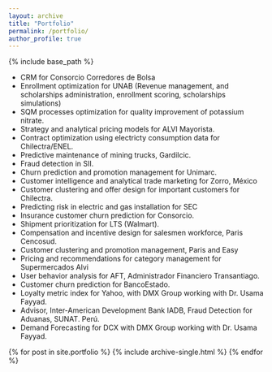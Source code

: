 ```yaml
---
layout: archive
title: "Portfolio"
permalink: /portfolio/
author_profile: true
---
```


{% include base_path %}

* CRM for Consorcio Corredores de Bolsa
* Enrollment optimization for UNAB (Revenue management, and scholarships administration, enrollment scoring, scholarships simulations)
* SQM processes optimization for quality improvement of potassium nitrate.
* Strategy and analytical pricing models for ALVI Mayorista.
* Contract optimization using electricty consumption data for Chilectra/ENEL.
* Predictive maintenance of mining trucks, Gardilcic.
* Fraud detection in SII.
* Churn prediction and promotion management for Unimarc.
* Customer intelligence and analytical trade marketing for Zorro, México
* Customer clustering and offer design for important customers for Chilectra.
* Predicting risk in electric and gas installation for SEC
* Insurance customer churn prediction for Consorcio.
* Shipment prioritization for LTS (Walmart).
* Compensation and incentive design for salesmen workforce, Paris Cencosud.
* Customer clustering and promotion management, Paris and Easy
* Pricing and recommendations for category management for Supermercados Alvi
* User behavior analysis for AFT, Administrador Financiero Transantiago.
* Customer churn prediction for BancoEstado.
* Loyalty metric index for Yahoo, with DMX Group working with Dr. Usama Fayyad.
* Advisor, Inter-American Development Bank IADB, Fraud Detection for Aduanas, SUNAT. Perú.
* Demand Forecasting for DCX with DMX Group working with Dr. Usama Fayyad.


{% for post in site.portfolio %}
  {% include archive-single.html %}
{% endfor %}

